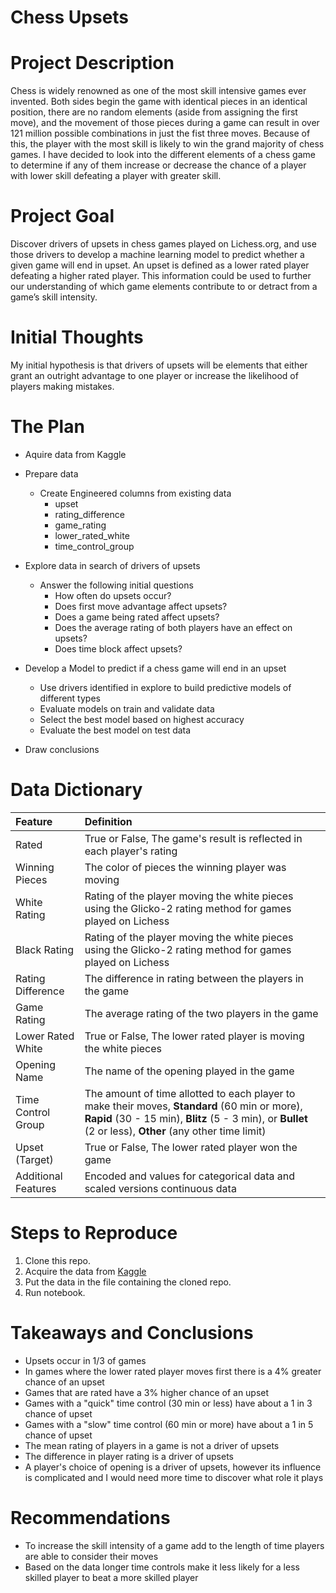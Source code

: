 # Chess Upsets
 
# Project Description
 
Chess is widely renowned as one of the most skill intensive games ever invented. Both sides begin the game with identical pieces in an identical position, there are no random elements (aside from assigning the first move), and the movement of those pieces during a game can result in over 121 million possible combinations in just the fist three moves. Because of this, the player with the most skill is likely to win the grand majority of chess games. I have decided to look into the different elements of a chess game to determine if any of them increase or decrease the chance of a player with lower skill defeating a player with greater skill.
 
# Project Goal
 
Discover drivers of upsets in chess games played on Lichess.org, and use those drivers to develop a machine learning model to predict whether a given game will end in upset. An upset is defined as a lower rated player defeating a higher rated player. This information could be used to further our understanding of which game elements contribute to or detract from a game’s skill intensity.
 
# Initial Thoughts
 
My initial hypothesis is that drivers of upsets will be elements that either grant an outright advantage to one player or increase the likelihood of players making mistakes.
 
# The Plan
 
* Aquire data from Kaggle
 
* Prepare data
   * Create Engineered columns from existing data
       * upset
       * rating_difference
       * game_rating
       * lower_rated_white
       * time_control_group
 
* Explore data in search of drivers of upsets
   * Answer the following initial questions
       * How often do upsets occur?
       * Does first move advantage affect upsets?
       * Does a game being rated affect upsets?
       * Does the average rating of both players have an effect on upsets?
       * Does time block affect upsets?
      
* Develop a Model to predict if a chess game will end in an upset
   * Use drivers identified in explore to build predictive models of different types
   * Evaluate models on train and validate data
   * Select the best model based on highest accuracy
   * Evaluate the best model on test data
 
* Draw conclusions
 
# Data Dictionary

| Feature | Definition |
|:--------|:-----------|
|Rated| True or False, The game's result is reflected in each player's rating|
|Winning Pieces| The color of pieces the winning player was moving|
|White Rating| Rating of the player moving the white pieces using the Glicko-2 rating method for games played on Lichess|
|Black Rating| Rating of the player moving the white pieces using the Glicko-2 rating method for games played on Lichess|
|Rating Difference| The difference in rating between the players in the game|
|Game Rating| The average rating of the two players in the game|
|Lower Rated White| True or False, The lower rated player is moving the white pieces|
|Opening Name| The name of the opening played in the game|
|Time Control Group| The amount of time allotted to each player to make their moves, **Standard** (60 min or more), **Rapid** (30 - 15 min), **Blitz** (5 - 3 min), or **Bullet** (2 or less), **Other** (any other time limit)|
|Upset (Target)| True or False, The lower rated player won the game|
|Additional Features|Encoded and values for categorical data and scaled versions continuous data|
 
# Steps to Reproduce
1) Clone this repo.
2) Acquire the data from [Kaggle](https://www.kaggle.com/datasnaek/chess)
3) Put the data in the file containing the cloned repo.
4) Run notebook.
 
# Takeaways and Conclusions
* Upsets occur in 1/3 of games
* In games where the lower rated player moves first there is a 4% greater chance of an upset
* Games that are rated have a 3% higher chance of an upset
* Games with a "quick" time control (30 min or less) have about a 1 in 3 chance of upset
* Games with a "slow" time control (60 min or more) have about a 1 in 5 chance of upset
* The mean rating of players in a game is not a driver of upsets
* The difference in player rating is a driver of upsets
* A player's choice of opening is a driver of upsets, however its influence is complicated and I would need more time to discover what role it plays
 
# Recommendations
* To increase the skill intensity of a game add to the length of time players are able to consider their moves
* Based on the data longer time controls make it less likely for a less skilled player to beat a more skilled player
